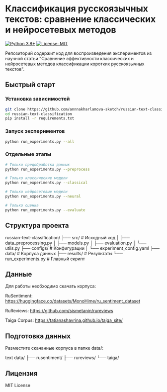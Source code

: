 # Классификация русскоязычных текстов: сравнение классических и нейросетевых методов

[![Python 3.8+](https://img.shields.io/badge/python-3.8+-blue.svg)](https://www.python.org/downloads/)
[![License: MIT](https://img.shields.io/badge/License-MIT-yellow.svg)](https://opensource.org/licenses/MIT)

Репозиторий содержит код для воспроизведения экспериментов из научной статьи "Сравнение эффективности классических и нейросетевых методов классификации коротких русскоязычных текстов".

## Быстрый старт

### Установка зависимостей
```bash
git clone https://github.com/annnakharlamova-sketch/russian-text-classification.git
cd russian-text-classification
pip install -r requirements.txt
```

### Запуск экспериментов
```bash
python run_experiments.py --all
```

### Отдельные этапы
```bash
# Только предобработка данных
python run_experiments.py --preprocess

# Только классические модели
python run_experiments.py --classical

# Только нейросетевые модели
python run_experiments.py --neural

# Только оценка
python run_experiments.py --evaluate
```

## Структура проекта
russian-text-classification/
├── src/                    # Исходный код
│   ├── data_preprocessing.py
│   ├── models.py
│   ├── evaluation.py
│   └── utils.py
├── configs/               # Конфигурации
│   └── experiment_config.yaml
├── data/                  # Корпуса данных
├── results/               # Результаты
└── run_experiments.py     # Главный скрипт

## Данные

Для работы необходимо скачать корпуса:

RuSentiment: https://huggingface.co/datasets/MonoHime/ru_sentiment_dataset

RuReviews: https://github.com/sismetanin/rureviews

Taiga Corpus: https://tatianashavrina.github.io/taiga_site/

## Подготовка данных
Разместите скачанные корпуса в папке data/:

text
data/
├── rusentiment/
├── rureviews/
└── taiga/

## Лицензия

MIT License